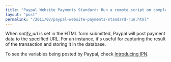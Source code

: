 ```yaml
---
title: "Paypal Website Payments Standard: Run a remote script on completion"
layout: "post"
permalink: "/2011/07/paypal-website-payments-standard-run.html"
---
```


When _notify_url_ is set in the HTML form submitted, Paypal will post payment data to the specified URL. For an instance, it's useful for capturing the result of the transaction and storing it in the database.

To see the variables being posted by Paypal, check [Introducing IPN](https://merchant.paypal.com/us/cgi-bin/?cmd=_render-content&content_ID=developer/e_howto_admin_IPNIntro#id091F0M006Y4).